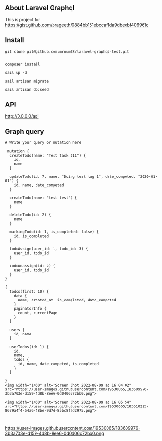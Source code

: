## About Laravel Graphql
This is project for https://gist.github.com/prageeth/0884bb161ebccaf1da9dbeebf406961c

## Install
```
git clone git@github.com:mrnum68/laravel-graphql-test.git


composer install 

sail up -d

sail artisan migrate

sail artisan db:seed
```
## API 
http://0.0.0.0/api

## Graph query
```
# Write your query or mutation here

 mutation {
  createTodo(name: "Test task 111") {
    id,
    name
  }
  
  updateTodo(id: 7, name: "Doing test tag 1", date_competed: "2020-01-01") {
    id, name, date_competed
  }
  
  createTodo(name: "test test") {
    name
  }
  
  deleteTodo(id: 2) {
    name
  }
  
  markingTodo(id: 1, is_completed: false) {
    id, is_completed
  }
  
  todoAssign(user_id: 1, todo_id: 3) {
    user_id, todo_id
  }
  
  todoUnassign(id: 2) {
    user_id, todo_id
  }
}

{
  todos(first: 10) {
    data {
      name, created_at, is_completed, date_competed
    }
    paginatorInfo {
      count, currentPage
    }
  }
  
  users {
    id, name
  }
  
  userTodos(id: 1) {
    id,
    name,
    todos {
      id, name, date_competed, is_completed
    }
  }
  
}
<img width="1430" alt="Screen Shot 2022-08-09 at 16 04 02" src="https://user-images.githubusercontent.com/19530065/183609976-3b3a703e-d159-4d8b-8ee6-0d0406c72bb0.png">

<img width="1430" alt="Screen Shot 2022-08-09 at 16 05 54" src="https://user-images.githubusercontent.com/19530065/183610225-8679a4f4-54a6-48be-9d7d-85bc8fad2975.png">



```
https://user-images.githubusercontent.com/19530065/183609976-3b3a703e-d159-4d8b-8ee6-0d0406c72bb0.png


